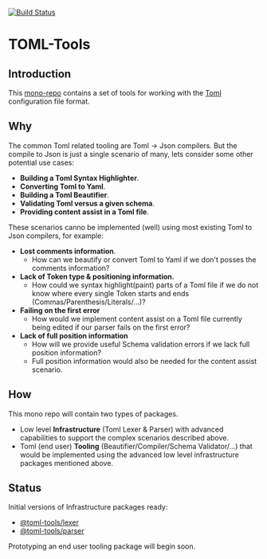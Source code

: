 [![Build Status](https://travis-ci.org/bd82/toml-tools.svg?branch=master)](https://travis-ci.org/bd82/toml-tools)

# TOML-Tools

## Introduction

This [mono-repo][mono-repo] contains a set of tools for working with the [Toml][toml] configuration file format.

## Why

The common Toml related tooling are Toml -> Json compilers.
But the compile to Json is just a single scenario of many, 
lets consider some other potential use cases:

- **Building a Toml Syntax Highlighter**.
- **Converting Toml to Yaml**.
- **Building a Toml Beautifier**.
- **Validating Toml versus a given schema**.
- **Providing content assist in a Toml file**.

These scenarios canno be implemented (well) using
most existing Toml to Json compilers, for example:

- **Lost comments information**.
  - How can we beautify or convert Toml to Yaml if we don't posses the comments information?
- **Lack of Token type & positioning information.**
  - How could we syntax highlight(paint) parts of a Toml file if we do not know
    where every single Token starts and ends (Commas/Parenthesis/Literals/...)?
- **Failing on the first error**
  - How would we implement content assist on a Toml file currently being edited
    if our parser fails on the first error?
- **Lack of full position information**
  - How will we provide useful Schema validation errors if we lack full position information?
  - Full position information would also be needed for the content assist scenario.

## How

This mono repo will contain two types of packages.

- Low level **Infrastructure** (Toml Lexer & Parser) with advanced capabilities to support
  the complex scenarios described above.
- Toml (end user) **Tooling** (Beautifier/Compiler/Schema Validator/...) that would be implemented using
  the advanced low level infrastructure packages mentioned above.

## Status

Initial versions of Infrastructure packages ready:

- [@toml-tools/lexer](./packages/lexer)
- [@toml-tools/parser](./packages/parser)

Prototyping an end user tooling package will begin soon.

[toml]: https://github.com/toml-lang/toml
[mono-repo]: https://github.com/babel/babel/blob/master/doc/design/monorepo.md
